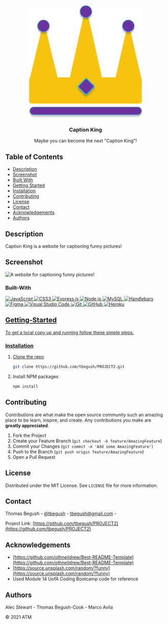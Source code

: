 <br />
<p align="center">
  <a href="https://github.com/tbegush/PROJECT2">
    <img src="./public/images/CK-logo.png" alt="Logo" width="363" height=auto>
  </a>

  <h3 align="center">Caption King</h3>

  <p align="center">
 Maybe you can become the next "Caption King"!
</p>

<!-- TABLE OF CONTENTS -->
## Table of Contents
- [Description](#description)
- [Screenshot](#screenshot)
- [Built With](#built-with)
- [Getting Started](#getting-started)
- [Installation](#installation)
- [Contributing](#contributing)
- [License](#license)
- [Contact](#contact)
- [Acknowledgements](#acknowledgements)
- [Authors](#authors)

## Description

Caption King is a website for captioning funny pictures!
## Screenshot

![A website for captioning funny pictures!](/PROJECT2-screenshot.png)

### Built-With

<p>
<a href="https://developer.mozilla.org/en-US/docs/Web/JavaScript" target="_blank"><img alt="JavaScript" src="https://img.shields.io/badge/javascript-%23323330.svg?style=for-the-badge&logo=javascript&logoColor=%23F7DF1E"/>
<a href="https://developer.mozilla.org/en-US/docs/Web/CSS" target="_blank"><img alt="CSS3" src="https://img.shields.io/badge/css3-%231572B6.svg?style=for-the-badge&logo=css3&logoColor=white"/>
<a href="https://expressjs.com/" target="blank"><img alt="Express.js" src="https://img.shields.io/badge/express.js-%23404d59.svg?style=for-the-badge&logo=express&logoColor=%2361DAFB"/>
<a href="https://nodejs.org/en/docs/" target="blank"><img alt="Node.js" src="https://img.shields.io/badge/node.js-6DA55F?style=for-the-badge&logo=node.js&logoColor=white"/>
<a href="https://dev.mysql.com/doc/" target="blank"><img alt="MySQL" src="https://img.shields.io/badge/mysql-%2300f.svg?style=for-the-badge&logo=mysql&logoColor=white"/>
<a href="https://handlebarsjs.com/guide/#what-is-handlebars" target="blank"><img alt="Handlebars" src="https://img.shields.io/badge/Handlebars-%23323330.svg?style=for-the-badge&logo=Handlebars&logoColor=Red"/>
<a href="https://www.figma.com/" target="_blank"><img alt="Figma" src="https://img.shields.io/badge/figma-%23F24E1E.svg?style=for-the-badge&logo=figma&logoColor=white"/>
<a href="https://code.visualstudio.com/" target="_blank"><img alt="Visual Studio Code" src="https://img.shields.io/badge/VisualStudioCode-0078d7.svg?style=for-the-badge&logo=visual-studio-code&logoColor=white"/>
<a href="https://git-scm.com/" target="_blank"><img alt="Git" src="https://img.shields.io/badge/git-%23F05033.svg?style=for-the-badge&logo=git&logoColor=white"/>
<a href="https://github.com/" target="_blank"><img alt="GitHub" src="https://img.shields.io/badge/github-%23121011.svg?style=for-the-badge&logo=github&logoColor=white"/>
<a href="https://www.heroku.com/about" target="blank"><img alt="Heroku" src="https://img.shields.io/badge/heroku-%23430098.svg?style=for-the-badge&logo=heroku&logoColor=white"/>
</p>

<!-- GETTING STARTED -->
## Getting-Started

To get a local copy up and running follow these simple steps.

### Installation

1. Clone the repo
   ```sh
   git clone https://github.com/tbegush/PROJECT2.git
   ```
2. Install NPM packages
   ```sh
   npm install
   ```

<!-- CONTRIBUTING -->
## Contributing

Contributions are what make the open source community such an amazing place to be learn, inspire, and create. Any contributions you make are **greatly appreciated**.

1. Fork the Project
2. Create your Feature Branch (`git checkout -b feature/AmazingFeature`)
3. Commit your Changes (`git commit -m 'Add some AmazingFeature'`)
4. Push to the Branch (`git push origin feature/AmazingFeature`)
5. Open a Pull Request

<!-- LICENSE -->
## License

Distributed under the MIT License. See `LICENSE` file for more information.

## Contact

Thomas Begush - [@tbegush](https://twitter.com/tbegush) - tbegush@gmail.com - 

Project Link: [https://github.com/tbegush/PROJECT2](https://github.com/tbegush/PROJECT2)
<!-- ACKNOWLEDGEMENTS -->
## Acknowledgements

* [https://github.com/othneildrew/Best-README-Template](https://github.com/othneildrew/Best-README-Template)
* [https://source.unsplash.com/random/?funny](https://source.unsplash.com/random/?funny)
* Used Module 14 UofA Coding Bootcamp code for reference

## Authors

Alec Stewart - Thomas Begush-Cook - Marco Avila

&copy; 2021 ATM


